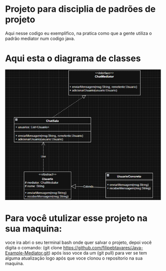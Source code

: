 # Projeto para disciplia de padrões de projeto

Aqui nesse codigo eu exemplifico, na pratica como que a gente utiliza o padrão mediator num codigo java.

# Aqui esta o diagrama de classes 

![Imagem do diagrama de classes](imagens/image.png)

# Para você utulizar esse projeto na sua maquina:
  voce ira abri o seu terminal bash onde quer salvar o projeto, depoi você digita o comando: 
  (git clone https://github.com/filipebtavares/Java-Example-Mediator.git)
  após isso voce da um (git pull) para ver se tem alguma atualização logo após que voce clonou o repositorio na sua maquina.